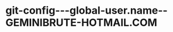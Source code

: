 git-config---global-user.name--GEMINIBRUTE-HOTMAIL.COM
======================================================
